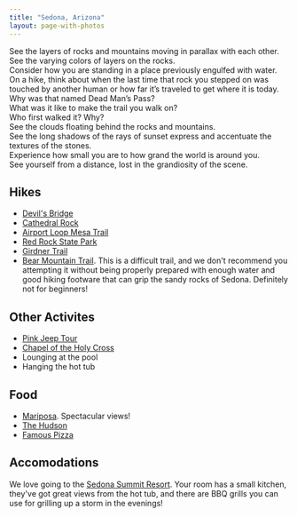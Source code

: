 ```yaml
---
title: "Sedona, Arizona"
layout: page-with-photos
---
```

See the layers of rocks and mountains moving in parallax with each other.    
See the varying colors of layers on the rocks.  
Consider how you are standing in a place previously engulfed with water.  
On a hike, think about when the last time that rock you stepped on was touched by another human or how far it’s traveled to get where it is today.  
Why was that named Dead Man’s Pass?  
What was it like to make the trail you walk on?  
Who first walked it? Why?  
See the clouds floating behind the rocks and mountains.  
See the long shadows of the rays of sunset express and accentuate the textures of the stones.  
Experience how small you are to how grand the world is around you.  
See yourself from a distance, lost in the grandiosity of the scene.  

## Hikes

* [Devil's Bridge](https://www.tripadvisor.com/Attraction_Review-g31352-d107190-Reviews-Devil_s_Bridge_Trail-Sedona_Arizona.html)
* [Cathedral Rock](https://www.tripadvisor.com/Attraction_Review-g31352-d126802-Reviews-Cathedral_Rock-Sedona_Arizona.html)
* [Airport Loop Mesa Trail](https://www.tripadvisor.com/Attraction_Review-g31352-d10400409-Reviews-Airport_Loop_Trail-Sedona_Arizona.html)
* [Red Rock State Park](https://www.alltrails.com/parks/us/arizona/red-rock-state-park)
* [Girdner Trail](https://www.alltrails.com/trail/us/arizona/girdner-trail)
* [Bear Mountain Trail](https://www.alltrails.com/trail/us/arizona/bear-mountain). This is a difficult trail, and we don't recommend you attempting it without being properly prepared with enough water and good hiking footware that can grip the sandy rocks of Sedona. Definitely not for beginners!

## Other Activites

* [Pink Jeep Tour](https://www.pinkadventuretours.com/tours/sedona-tours)
* [Chapel of the Holy Cross](https://en.wikipedia.org/wiki/Chapel_of_the_Holy_Cross_(Sedona,_Arizona))
* Lounging at the pool
* Hanging the hot tub

## Food

* [Mariposa](https://www.mariposasedona.com/). Spectacular views!
* [The Hudson](https://thehudsonsedona.com/)
* [Famous Pizza](https://www.azfamouspizza.com/)

## Accomodations

We love going to the [Sedona Summit Resort](https://www.diamondresortsandhotels.com/Resorts/Sedona-Summit). Your room has a small kitchen, they've got great views from the hot tub, and there are BBQ grills you can use for grilling up a storm in the evenings!